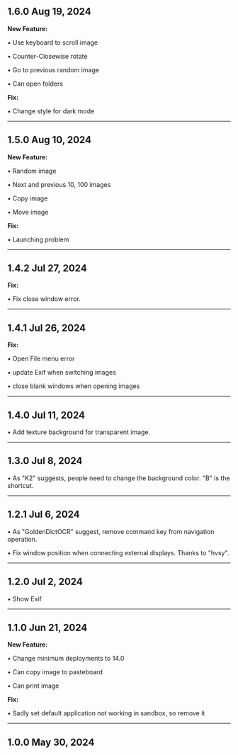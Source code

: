 ## 1.6.0 Aug 19, 2024

**New Feature:**

• Use keyboard to scroll image

• Counter-Closewise rotate

• Go to previous random image

• Can open folders

**Fix:**

• Change style for dark mode

---
## 1.5.0 Aug 10, 2024

**New Feature:**

• Random image

• Next and previous 10, 100 images

• Copy image

• Move image

**Fix:**

• Launching problem

---
## 1.4.2 Jul 27, 2024

**Fix:**

• Fix close window error.

---
## 1.4.1 Jul 26, 2024

**Fix:**

• Open File menu error

• update Exif when switching images

• close blank windows when opening images

---
## 1.4.0 Jul 11, 2024

• Add texture background for transparent image.

---
## 1.3.0 Jul 8, 2024

• As "K2" suggests, people need to change the background color. "B" is the shortcut.

---
## 1.2.1 Jul 6, 2024

• As "GoldenDictOCR" suggest, remove command key from navigation operation.

• Fix window position when connecting external displays. Thanks to "hvsy".

---
## 1.2.0 Jul 2, 2024

• Show Exif

---
## 1.1.0 Jun 21, 2024

**New Feature:**

• Change minimum deployments to 14.0

• Can copy image to pasteboard

• Can print image

**Fix:**

• Sadly set default application not working in sandbox, so remove it

---
## 1.0.0 May 30, 2024